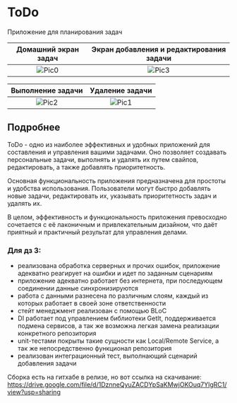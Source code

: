 # ToDo

Приложение для планирования задач

Домашний экран задач           | Экран добавления и редактирования задачи
:-------------------------:|:-------------------------:
![Pic0](https://github.com/KonstInt/todo_yandex/assets/58230320/85d07f39-5d11-44b1-899d-13ce3efea82e)  | ![Pic3](https://github.com/KonstInt/todo_yandex/assets/58230320/02c46ec7-5ecd-4fcf-8e8b-228e37d43741) 

Выполнение задачи             |  Удаление задачи
:-------------------------:|:-------------------------:
![Pic2](https://github.com/KonstInt/todo_yandex/assets/58230320/2bb99cfc-b315-4a65-821b-e3ad3d70d294)| ![Pic1](https://github.com/KonstInt/todo_yandex/assets/58230320/67445343-cf3f-444a-a5c6-614dc1333ac5)




## Подробнее

ToDo - одно из наиболее эффективных и удобных приложений для составления и управления вашими задачами. Оно позволяет создавать персональные задачи, выполнять и удалять их путем свайпов, редактировать, а также добавлять приоритетность.

Основная функциональность приложения предназначена для простоты и удобства использования. Пользователи могут быстро добавлять новые задачи, редактировать их, указывать приоритетность задач и удалять их.

В целом, эффективность и функциональность приложения превосходно сочетается с её лаконичным и привлекательным дизайном, что даёт приятный и практичный результат для управления делами.

### Для дз 3:
- реализована обработка серверных и прочих ошибок, приложение адекватно реагирует на ошибки и идет по заданным сценариям
- приложение адекватно работает без интернета, при последующем соединении данные синхронизируются 
- работа с данными разнесена по различным слоям, каждый из которых работает в своей зоне ответственности
- стейт менеджмент реализован с помощью BLoC
- DI работает под управлением библиотеки GetIt, поддерживается подмена сервисов, а так же возможна легкая замена реализации конкретного репозитория 
- unit-тестами покрыты такие сущности как Local/Remote Service, а так же непосредственно функционал репозитория
- реализован интеграционный тест, выполнающий сценарий добавления задачи

Сборка есть на гитхабе в релизе, но вот ссылка на скачивание:
https://drive.google.com/file/d/1DznneQyuZACDYpSaKMwjOKOuq7YlgRC1/view?usp=sharing

